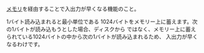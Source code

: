

[メモリ](メモリ.md)を経由することで入出力が早くなる機能のこと。

1バイト読み込まれると最小単位である 1024バイトをメモリー上に蓄えます。次の1バイトが読み込もうとした場合、ディスクから ではなく、メモリー上に蓄えられている1024バイトの中から次の1バイトが読み込まれるため、 入出力が早くなるわけです。